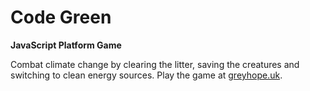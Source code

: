 # Code Green
**JavaScript Platform Game**

Combat climate change by clearing the litter, saving the creatures and switching to clean energy sources.
Play the game at [greyhope.uk](https://greyhope.uk/projects/green/index.html).
